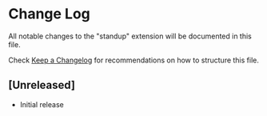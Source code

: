 # Change Log

All notable changes to the "standup" extension will be documented in this file.

Check [Keep a Changelog](http://keepachangelog.com/) for recommendations on how to structure this file.

## [Unreleased]

- Initial release